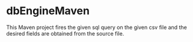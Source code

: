 # dbEngineMaven

This Maven project fires the given sql query on the given csv file and the desired fields are obtained from the source file.
